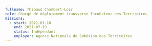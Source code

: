 ```yaml
---
fullname: Thibaud Chambert-Loir
role: Chargé de déploiement transverse Incubateur des Territoires
missions:
  - start: 2021-01-18
    end: 2021-07-19
    status: Indépendant
    employer: Agence Nationale de Cohésion des Territoires 
---
```


